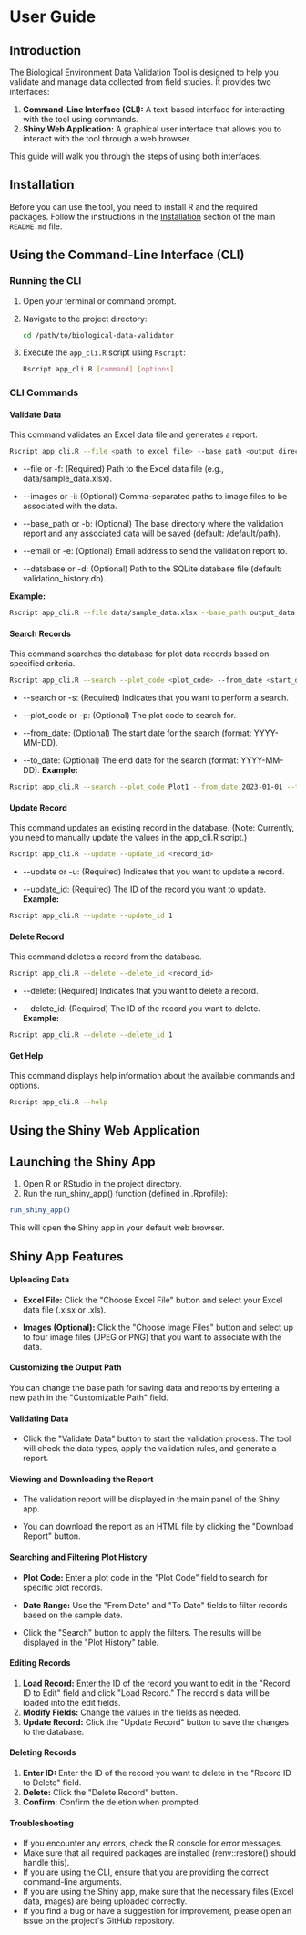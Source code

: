 # User Guide

## Introduction

The Biological Environment Data Validation Tool is designed to help you validate and manage data collected from field studies. It provides two interfaces:

1. **Command-Line Interface (CLI):** A text-based interface for interacting with the tool using commands.
2. **Shiny Web Application:** A graphical user interface that allows you to interact with the tool through a web browser.

This guide will walk you through the steps of using both interfaces.

## Installation

Before you can use the tool, you need to install R and the required packages. Follow the instructions in the [Installation](README.md#installation) section of the main `README.md` file.

## Using the Command-Line Interface (CLI)

### Running the CLI

1. Open your terminal or command prompt.
2. Navigate to the project directory:

    ```bash
    cd /path/to/biological-data-validator
    ```

3. Execute the `app_cli.R` script using `Rscript`:

    ```bash
    Rscript app_cli.R [command] [options]
    ```

### CLI Commands

#### Validate Data

This command validates an Excel data file and generates a report.

```bash
Rscript app_cli.R --file <path_to_excel_file> --base_path <output_directory>
```
*   --file or -f: (Required) Path to the Excel data file (e.g., data/sample_data.xlsx).

*   --images or -i: (Optional) Comma-separated paths to image files to be associated with the data.

*   --base_path or -b: (Optional) The base directory where the validation report and any associated data will be saved (default: /default/path).

*   --email or -e: (Optional) Email address to send the validation report to.

*   --database or -d: (Optional) Path to the SQLite database file (default: validation_history.db).

**Example:**
```bash
Rscript app_cli.R --file data/sample_data.xlsx --base_path output_data --email test@example.com
```
#### Search Records
This command searches the database for plot data records based on specified criteria.
```bash
Rscript app_cli.R --search --plot_code <plot_code> --from_date <start_date> --to_date <end_date>
```
*   --search or -s: (Required) Indicates that you want to perform a search.

*   --plot_code or -p: (Optional) The plot code to search for.

*   --from_date: (Optional) The start date for the search (format: YYYY-MM-DD).

*   --to_date: (Optional) The end date for the search (format: YYYY-MM-DD).
**Example:**
```bash
Rscript app_cli.R --search --plot_code Plot1 --from_date 2023-01-01 --to_date 2023-12-31
```
#### Update Record
This command updates an existing record in the database. (Note: Currently, you need to manually update the values in the app_cli.R script.) 

```bash
Rscript app_cli.R --update --update_id <record_id>
```
*   --update or -u: (Required) Indicates that you want to update a record.

*   --update_id: (Required) The ID of the record you want to update.
**Example:**
```bash
Rscript app_cli.R --update --update_id 1
```
#### Delete Record
This command deletes a record from the database.
```bash
Rscript app_cli.R --delete --delete_id <record_id>
```
*   --delete: (Required) Indicates that you want to delete a record.

*   --delete_id: (Required) The ID of the record you want to delete.
**Example:**
```bash
Rscript app_cli.R --delete --delete_id 1
```
#### Get Help
This command displays help information about the available commands and options.
```bash
Rscript app_cli.R --help
```
## Using the Shiny Web Application
## Launching the Shiny App
1. Open R or RStudio in the project directory.
2. Run the run_shiny_app() function (defined in .Rprofile):
```bash
run_shiny_app()
```
This will open the Shiny app in your default web browser.

## Shiny App Features
#### Uploading Data
* **Excel File:** Click the "Choose Excel File" button and select your Excel data file (.xlsx or .xls).

* **Images (Optional):** Click the "Choose Image Files" button and select up to four image files (JPEG or PNG) that you want to associate with the data.

#### Customizing the Output Path
You can change the base path for saving data and reports by entering a new path in the "Customizable Path" field.

#### Validating Data
* Click the "Validate Data" button to start the validation process. The tool will check the data types, apply the validation rules, and generate a report.

#### Viewing and Downloading the Report
* The validation report will be displayed in the main panel of the Shiny app.

* You can download the report as an HTML file by clicking the "Download Report" button.

#### Searching and Filtering Plot History
* **Plot Code:** Enter a plot code in the "Plot Code" field to search for specific plot records.

* **Date Range:** Use the "From Date" and "To Date" fields to filter records based on the sample date.

* Click the "Search" button to apply the filters. The results will be displayed in the "Plot History" table.

#### Editing Records
1. **Load Record:** Enter the ID of the record you want to edit in the "Record ID to Edit" field and click "Load Record." The record's data will be loaded into the edit fields.
2. **Modify Fields:** Change the values in the fields as needed.
3. **Update Record:** Click the "Update Record" button to save the changes to the database.

#### Deleting Records
1. **Enter ID:** Enter the ID of the record you want to delete in the "Record ID to Delete" field.
2. **Delete:** Click the "Delete Record" button.
3. **Confirm:** Confirm the deletion when prompted.

#### Troubleshooting
* If you encounter any errors, check the R console for error messages.
* Make sure that all required packages are installed (renv::restore() should handle this).
* If you are using the CLI, ensure that you are providing the correct command-line arguments.
* If you are using the Shiny app, make sure that the necessary files (Excel data, images) are being uploaded correctly.
* If you find a bug or have a suggestion for improvement, please open an issue on the project's GitHub repository.
